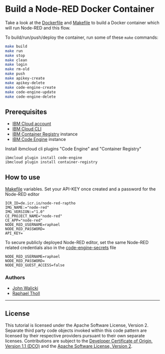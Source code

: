 # Build a Node-RED Docker Container

Take a look at the [Dockerfile](Dockerfile) and [Makefile](Makefile) to build a Docker container which will run
Node-RED and this flow.

To build/run/push/deploy the container, run some of these `make` commands:

```sh
make build
make run
make stop
make clean
make login
make rm-old
make push
make apikey-create
make apikey-delete
make code-engine-create
make code-engine-update
make code-engine-delete
```

## Prerequisites

- [IBM Cloud account](https://cloud.ibm.com/)
- [IBM Cloud CLI](https://cloud.ibm.com/docs/cli?topic=cli-getting-started)
- [IBM Container Registry](https://cloud.ibm.com/registry/catalog) instance
- [IBM Code Engine](https://cloud.ibm.com/codeengine/overview) instance

Install ibmcloud cli plugins "Code Engine" and "Container Registry"

```
ibmcloud plugin install code-engine
ibmcloud plugin install container-registry
```

## How to use

[Makefile](Makefile) variables. Set your API-KEY once created and a password for the Node-RED editor

```
ICR_ID=de.icr.io/node-red-raptho
IMG_NAME:="node-red"
IMG_VERSION:="1.0"
CE_PROJECT_NAME="node-red"
CE_APP="node-red"
NODE_RED_USERNAME=raphael
NODE_RED_PASSWORD=
API_KEY=
```

To secure publicly deployed Node-RED editor, set the same Node-RED related credentials also in the [code-engine-secrets](code-engine-secrets) file

```
NODE_RED_USERNAME=raphael
NODE_RED_PASSWORD=
NODE_RED_GUEST_ACCESS=false
```

### Authors

- [John Walicki](https://github.com/johnwalicki)
- [Raphael Tholl](https://github.com/RapTho)

---

## License

This tutorial is licensed under the Apache Software License, Version 2. Separate third party code objects invoked within this code pattern are licensed by their respective providers pursuant to their own separate licenses. Contributions are subject to the [Developer Certificate of Origin, Version 1.1 (DCO)](https://developercertificate.org/) and the [Apache Software License, Version 2](http://www.apache.org/licenses/LICENSE-2.0.txt).

```

```
